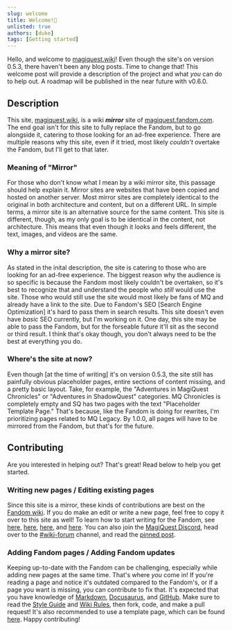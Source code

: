 ```yaml
---
slug: welcome
title: Welcome!👋
unlisted: true
authors: [duke]
tags: [Getting started]
---
```


Hello, and welcome to [magiquest.wiki](https://magiquest.wiki)! Even though the site's on version 0.5.3, there haven't been any blog posts. Time to change that! This welcome post will provide a description of the project and what *you* can do to help out. A roadmap will be published in the near future with v0.6.0.

<!-- truncate -->

## Description

This site, [magiquest.wiki](https://magiquest.wiki), is a wiki ***mirror*** site of [magiquest.fandom.com](https://magiquest.fandom.com). The end goal isn't for this site to fully replace the Fandom, but to go alongside it, catering to those looking for an ad-free experience. There are multiple reasons why this site, even if it tried, most likely *couldn't* overtake the Fandom, but I'll get to that later.

### Meaning of "Mirror"

For those who don't know what I mean by a wiki mirror site, this passage should help explain it. Mirror sites are websites that have been copied and hosted on another server. Most mirror sites are completely identical to the original in both architecture and content, but on a different URL. In simple terms, a mirror site is an alternative source for the same content. This site is different, though, as my only goal is to be identical in the content, not architecture. This means that even though it looks and feels different, the text, images, and videos are the same.

### Why a mirror site?

As stated in the inital description, the site is catering to those who are looking for an ad-free experience. The biggest reason why the audience is so specific is because the Fandom most likely couldn't be overtaken, so it's best to recognize that and understand the people who *still* would use the site. Those who would still use the site would most likely be fans of MQ and already have a link to the site. Due to Fandom's SEO [Search Engine Optimization] it's hard to pass them in search results. This site doesn't even have *basic* SEO currently, but I'm working on it. One day, this site may be able to pass the Fandom, but for the forseable future it'll sit as the second or third result. I think that's okay though, you don't always need to be the best at everything you do.

### Where's the site at now?

Even though [at the time of writing] it's on version 0.5.3, the site still has painfully obvious placeholder pages, entire sections of content missing, and a pretty basic layout. Take, for example, the "Adventures in MagiQuest Chronicles" or "Adventures in ShadowQuest" categories. MQ Chronicles is completely empty and SQ has two pages with the text "Placeholder Template Page." That's because, like the Fandom is doing for rewrites, I'm prioritizing pages related to MQ Legacy. By 1.0.0, all pages will have to be mirrored from the Fandom, but that's for the future.

## Contributing

Are you interested in helping out? That's great! Read below to help you get started.

### Writing new pages / Editing existing pages

Since this site is a mirror, these kinds of contributions are best on the [Fandom wiki](https://magiquest.fandom.com). If you do make an edit or write a new page, feel free to copy it over to this site as well! To learn how to start writing for the Fandom, see [here](https://community.fandom.com/wiki/Help:Contributing), [here](https://magiquest.fandom.com/wiki/MagiQuest_Wiki:Style_Guide), [here](https://magiquest.fandom.com/wiki/MagiQuest_Wiki:Wiki_Rules), and [here](https://trello.com/b/LpLOip38/magiquest-wiki). You can also join the [MagiQuest Discord](https://discord.com/invite/6e4whagCph), head over to the [#wiki-forum](https://discord.com/channels/461720155253243904/1136058315609231380) channel, and read the [pinned post](https://discord.com/channels/461720155253243904/1142551112579285153).

### Adding Fandom pages / Adding Fandom updates

Keeping up-to-date with the Fandom can be challenging, especially while adding new pages at the same time. That's where *you* come in! If you're reading a page and notice it's outdated compared to the Fandom's, or if a page you want is missing, you can contribute to fix that. It's expected that you have knowledge of [Markdown](https://commonmark.org), [Docusaurus](https://docusaurus.io), and [GitHub](https://docs.github.com/en/get-started/using-github/github-flow). Make sure to read the [Style Guide](https://magiquest.wiki/style_guide) and [Wiki Rules](https://magiquest.wiki/wiki_rules), then fork, code, and make a pull request! It's also recommended to use a template page, which can be found [here](https://github.com/MagiQuest/wiki/tree/main/src/pages). Happy contributing!